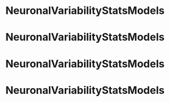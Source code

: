 # NeuronalVariabilityStatsModels
# NeuronalVariabilityStatsModels
# NeuronalVariabilityStatsModels
# NeuronalVariabilityStatsModels
